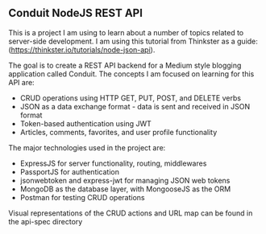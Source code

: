 ## Conduit NodeJS REST API

This is a project I am using to learn about a number of topics related to server-side development. I am using this tutorial from Thinkster as a guide: (https://thinkster.io/tutorials/node-json-api).

The goal is to create a REST API backend for a Medium style blogging application called Conduit. The concepts I am focused on learning for this API are:
 - CRUD operations using HTTP GET, PUT, POST, and DELETE verbs
 - JSON as a data exchange format - data is sent and received in JSON format
 - Token-based authentication using JWT
 - Articles, comments, favorites, and user profile functionality

The major technologies used in the project are:
 - ExpressJS for server functionality, routing, middlewares
 - PassportJS for authentication
 - jsonwebtoken and express-jwt for managing JSON web tokens
 - MongoDB as the database layer, with MongooseJS as the ORM
 - Postman for testing CRUD operations

Visual representations of the CRUD actions and URL map can be found in the api-spec directory
